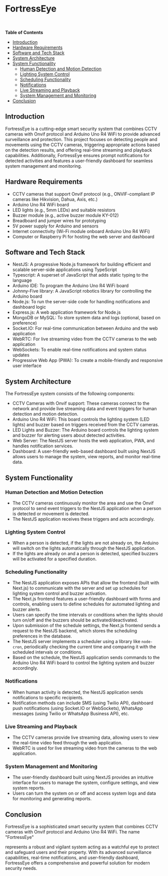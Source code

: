 # FortressEye

<br>

**Table of Contents**

- [Introduction](#introduction)
- [Hardware Requirements](#hardware-requirements)
- [Software and Tech Stack](#software-and-tech-stack)
- [System Architecture](#system-architecture)
- [System Functionality](#system-functionality)
  - [Human Detection and Motion Detection](#human-detection-and-motion-detection)
  - [Lighting System Control](#lighting-system-control)
  - [Scheduling Functionality](#scheduling-functionality)
  - [Notifications](#notifications)
  - [Live Streaming and Playback](#live-streaming-and-playback)
  - [System Management and Monitoring](#system-management-and-monitoring)
- [Conclusion](#conclusion)

## Introduction

FortressEye is a cutting-edge smart security system that combines CCTV cameras with Onvif protocol and Arduino Uno R4 WiFi to provide advanced surveillance and protection. This project focuses on detecting people and movements using the CCTV cameras, triggering appropriate actions based on the detection results, and offering real-time streaming and playback capabilities. Additionally, FortressEye ensures prompt notifications for detected activities and features a user-friendly dashboard for seamless system management and monitoring.

## Hardware Requirements

- CCTV cameras that support Onvif protocol (e.g., ONVIF-compliant IP cameras like Hikvision, Dahua, Axis, etc.)
- Arduino Uno R4 WiFi board
- LED lights (e.g., 5mm LEDs) and suitable resistors
- Buzzer module (e.g., active buzzer module KY-012)
- Breadboard and jumper wires for prototyping
- 5V power supply for Arduino and sensors
- Internet connectivity (Wi-Fi module onboard Arduino Uno R4 WiFi)
- Computer or Raspberry Pi for hosting the web server and dashboard

## Software and Tech Stack

- NestJS: A progressive Node.js framework for building efficient and scalable server-side applications using TypeScript
- Typescript: A superset of JavaScript that adds static typing to the language
- Arduino IDE: To program the Arduino Uno R4 WiFi board
- Johnny-Five library: A JavaScript robotics library for controlling the Arduino board
- Node.js: To run the server-side code for handling notifications and dashboard logic
- Express.js: A web application framework for Node.js
- MongoDB or MySQL: To store system data and logs (optional, based on preference)
- Socket.IO: For real-time communication between Arduino and the web application
- WebRTC: For live streaming video from the CCTV cameras to the web application
- WebSockets: To enable real-time notifications and system status updates
- Progressive Web App (PWA): To create a mobile-friendly and responsive user interface

## System Architecture

The FortressEye system consists of the following components:

- CCTV Cameras with Onvif support: These cameras connect to the network and provide live streaming data and event triggers for human detection and motion detection.
- Arduino Uno R4 WiFi: This board controls the lighting system (LED lights) and buzzer based on triggers received from the CCTV cameras.
- LED Lights and Buzzer: The Arduino board controls the lighting system and buzzer for alerting users about detected activities.
- Web Server: The NestJS server hosts the web application, PWA, and handles notification services.
- Dashboard: A user-friendly web-based dashboard built using NextJS allows users to manage the system, view reports, and monitor real-time data.

## System Functionality

### Human Detection and Motion Detection

- The CCTV cameras continuously monitor the area and use the Onvif protocol to send event triggers to the NestJS application when a person is detected or movement is detected.
- The NestJS application receives these triggers and acts accordingly.

### Lighting System Control

- When a person is detected, if the lights are not already on, the Arduino will switch on the lights automatically through the NestJS application.
- If the lights are already on and a person is detected, specified buzzers will be activated for a specified duration.

### Scheduling Functionality

- The NestJS application exposes APIs that allow the frontend (built with Next.js) to communicate with the server and set up schedules for lighting system control and buzzer activation.
- The Next.js frontend features a user-friendly dashboard with forms and controls, enabling users to define schedules for automated lighting and buzzer alerts.
- Users can specify the time intervals or conditions when the lights should turn on/off and the buzzers should be activated/deactivated.
- Upon submission of the schedule settings, the Next.js frontend sends a request to the NestJS backend, which stores the scheduling preferences in the database.
- The NestJS server implements a scheduler using a library like `node-cron`, periodically checking the current time and comparing it with the scheduled intervals or conditions.
- Based on the schedule, the NestJS application sends commands to the Arduino Uno R4 WiFi board to control the lighting system and buzzer accordingly.

### Notifications

- When human activity is detected, the NestJS application sends notifications to specific recipients.
- Notification methods can include SMS (using Twilio API), dashboard push notifications (using Socket.IO or WebSockets), WhatsApp messages (using Twilio or WhatsApp Business API), etc.

### Live Streaming and Playback

- The CCTV cameras provide live streaming data, allowing users to view the real-time video feed through the web application.
- WebRTC is used for live streaming video from the cameras to the web application.

### System Management and Monitoring

- The user-friendly dashboard built using NextJS provides an intuitive interface for users to manage the system, configure settings, and view system reports.
- Users can turn the system on or off and access system logs and data for monitoring and generating reports.

## Conclusion

FortressEye is a sophisticated smart security system that combines CCTV cameras with Onvif protocol and Arduino Uno R4 WiFi. The name "FortressEye"

represents a robust and vigilant system acting as a watchful eye to protect and safeguard users and their property. With its advanced surveillance capabilities, real-time notifications, and user-friendly dashboard, FortressEye offers a comprehensive and powerful solution for modern security needs.
